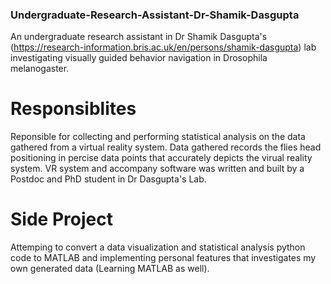 ### Undergraduate-Research-Assistant-Dr-Shamik-Dasgupta
An undergraduate research assistant in Dr Shamik Dasgupta's (https://research-information.bris.ac.uk/en/persons/shamik-dasgupta) lab investigating visually guided behavior navigation in Drosophila melanogaster. 

# Responsiblites
Reponsible for collecting and performing statistical analysis on the data gathered from a virtual reality system. Data gathered records the flies head positioning in percise data points that accurately depicts the virual reality system. VR system and accompany software was written and built by a Postdoc and PhD student in Dr Dasgupta's Lab. 

# Side Project
Attemping to convert a data visualization and statistical analysis python code to MATLAB and implementing personal features that investigates my own generated data (Learning MATLAB as well). 
